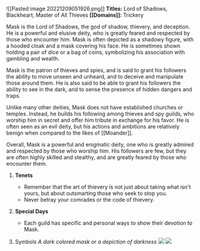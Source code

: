 ![[Pasted image 20221209051926.png]]
**Titles:** Lord of Shadows, Blackheart, Master of All Thieves
**[[Domains]]:** Trickery

Mask is the Lord of Shadows, the god of shadow, thievery, and deception. He is a powerful and elusive deity, who is greatly feared and respected by those who encounter him. Mask is often depicted as a shadowy figure, with a hooded cloak and a mask covering his face. He is sometimes shown holding a pair of dice or a bag of coins, symbolizing his association with gambling and wealth.

Mask is the patron of thieves and spies, and is said to grant his followers the ability to move unseen and unheard, and to deceive and manipulate those around them. He is also said to be able to grant his followers the ability to see in the dark, and to sense the presence of hidden dangers and traps.

Unlike many other deities, Mask does not have established churches or temples. Instead, he builds his following among thieves and spy guilds, who worship him in secret and offer him tribute in exchange for his favor. He is often seen as an evil deity, but his actions and ambitions are relatively benign when compared to the likes of [[Moander]].

Overall, Mask is a powerful and enigmatic deity, one who is greatly admired and respected by those who worship him. His followers are few, but they are often highly skilled and stealthy, and are greatly feared by those who encounter them.

1.  **Tenets**
	-    Remember that the art of thievery is not just about taking what isn't yours, but about outsmarting those who seek to stop you.
	-    Never betray your comrades or the code of thievery.

2.  **Special Days**
	-   Each guild has specific and personal ways to show their devotion to Mask.

3.  Symbols
	*A dark colored mask or a depiction of darkness*
	**![](https://lh5.googleusercontent.com/YhsczUMe7cU33bivJ1ak1tD4SIE7_jApP-DMvy9t5iNfXOTLSmjuOM7r9psGwi5HPx-7fEWWnmKhioz_uinM_X4esRus9SUsnnC7LCHOf78aiEtDn-7JrX8ZyEjlnYy8de0e_LbrTjpFgv6eIxXnSsnVqMwD7amNVS3KjRJqX08mRglPEC_cvAF0f8h2)**
	**![](https://lh6.googleusercontent.com/2cOEwbPY4C-d9ZCyFzAxB7FjJUQ9vN8cZM1VSukh_3Zbz6BEo_cUZBxlKRe0E7i2BBnraWBM3eh2keex2sOJgIPyISKXjZG1LEC6sEVyumQXITAFOA953M6-bb5fs72dAzk1vcq9CKT2zcn0mWJ965vh83CKcBfbhm00n_6lApp_vcV2lAZOnn-EFyvL)**